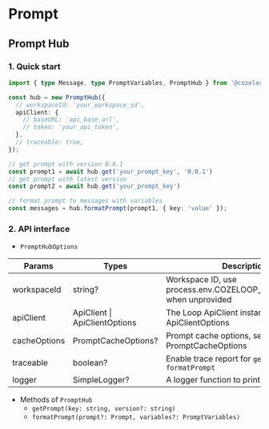 # Prompt

## Prompt Hub

### 1. Quick start
```typescript
import { type Message, type PromptVariables, PromptHub } from '@cozeloop/ai';

const hub = new PromptHub({
  // workspaceId: 'your_workspace_id',
  apiClient: {
    // baseURL: 'api_base_url',
    // token: 'your_api_token',
  },
  // traceable: true,
});

// get prompt with version 0.0.1
const prompt1 = await hub.get('your_prompt_key', '0.0.1')
// get prompt with latest version
const prompt2 = await hub.get('your_prompt_key')

// format prompt to messages with variables
const messages = hub.formatPrompt(prompt1, { key: 'value' });
```

### 2. API interface
* `PromptHubOptions`

| Params | Types | Description |
|--------|-------|-------------|
| workspaceId | string? | Workspace ID, use process.env.COZELOOP_WORKSPACE_ID when unprovided |
| apiClient | ApiClient \| ApiClientOptions | The Loop ApiClient instance or ApiClientOptions |
| cacheOptions | PromptCacheOptions? | Prompt cache options, see PromptCacheOptions |
| traceable | boolean? | Enable trace report for `getPrompt` and `formatPrompt` |
| logger | SimpleLogger? | A logger function to print debug message |

* Methods of `PromptHub`
  * `getPrompt(key: string, version?: string)`
  * `formatPrompt(prompt?: Prompt, variables?: PromptVariables)`
